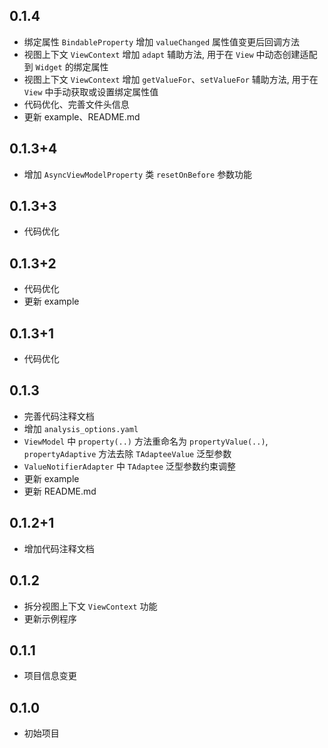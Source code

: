 ## 0.1.4
* 绑定属性 `BindableProperty` 增加 `valueChanged` 属性值变更后回调方法
* 视图上下文 `ViewContext` 增加 `adapt` 辅助方法, 用于在 `View` 中动态创建适配到 `Widget` 的绑定属性
* 视图上下文 `ViewContext` 增加 `getValueFor`、`setValueFor` 辅助方法, 用于在 `View` 中手动获取或设置绑定属性值
* 代码优化、完善文件头信息
* 更新 example、README.md

## 0.1.3+4
* 增加 `AsyncViewModelProperty` 类 `resetOnBefore` 参数功能

## 0.1.3+3
* 代码优化

## 0.1.3+2
* 代码优化
* 更新 example

## 0.1.3+1
* 代码优化

## 0.1.3
* 完善代码注释文档
* 增加 `analysis_options.yaml`
* `ViewModel` 中 `property(..)` 方法重命名为 `propertyValue(..)`, `propertyAdaptive` 方法去除 `TAdapteeValue` 泛型参数
* `ValueNotifierAdapter` 中 `TAdaptee` 泛型参数约束调整
* 更新 example
* 更新 README.md

## 0.1.2+1
* 增加代码注释文档

## 0.1.2
* 拆分视图上下文 `ViewContext` 功能 
* 更新示例程序

## 0.1.1
* 项目信息变更

## 0.1.0 
* 初始项目
